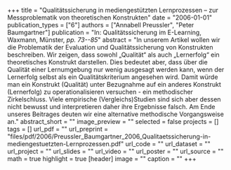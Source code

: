 +++
title = "Qualitätssicherung in mediengestützten Lernprozessen – zur Messproblematik von theoretischen Konstrukten"
date = "2006-01-01"
publication_types = ["6"]
authors = ["Annabell Preussler", "Peter Baumgartner"]
publication = "In: Qualitätssicherung im E-Learning, Waxmann, Münster, _pp. 73--85_"
abstract = "In unserem Artikel wollen wir die Problematik der Evaluation und Qualitätssicherung von Konstrukten beschreiben. Wir zeigen, dass sowohl „Qualität“ als auch „Lernerfolg“ ein theoretisches Konstrukt darstellen. Dies bedeutet aber, dass über die Qualität einer Lernumgebung nur wenig ausgesagt werden kann, wenn der Lernerfolg selbst als ein Qualitätskriterium angesehen wird. Damit würde man ein Konstrukt (Qualität) unter Bezugnahme auf ein anderes Konstrukt (Lernerfolg) zu operationalisieren versuchen - ein methodischer Zirkelschluss. Viele empirische (Vergleichs)Studien sind sich aber dessen nicht bewusst und interpretieren daher ihre Ergebnisse falsch. Am Ende unseres Beitrages deuten wir eine alternative methodische Vorgangsweise an."
abstract_short = ""
image_preview = ""
selected = false
projects = []
tags = []
url_pdf = ""
url_preprint = "files/pdf/2006/Preussler_Baumgartner_2006_Qualitaetssicherung-in-mediengestuetzten-Lernprozessen.pdf"
url_code = ""
url_dataset = ""
url_project = ""
url_slides = ""
url_video = ""
url_poster = ""
url_source = ""
math = true
highlight = true
[header]
image = ""
caption = ""
+++
